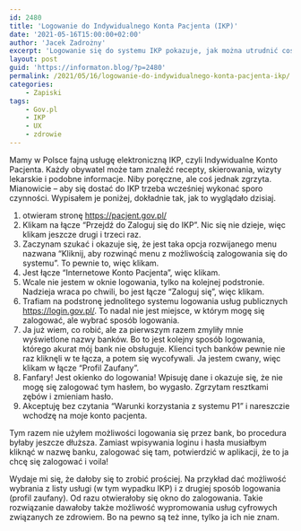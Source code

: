 ```yaml
---
id: 2480
title: 'Logowanie do Indywidualnego Konta Pacjenta (IKP)'
date: '2021-05-16T15:00:00+02:00'
author: 'Jacek Zadrożny'
excerpt: 'Logowanie się do systemu IKP pokazuje, jak można utrudnić coś prostego. Tym prostym jest logowanie się, co robię właściwie codziennie. Tylko Librus przebija poziomem trudności, bo dochodzi jeszcze problem marnej dostępności strony Librus. IKP jest dostępne, ale dociera się do niego długo.'
layout: post
guid: 'https://informaton.blog/?p=2480'
permalink: /2021/05/16/logowanie-do-indywidualnego-konta-pacjenta-ikp/
categories:
    - Zapiski
tags:
    - Gov.pl
    - IKP
    - UX
    - zdrowie
---
```


Mamy w Polsce fajną usługę elektroniczną IKP, czyli Indywidualne Konto Pacjenta. Każdy obywatel może tam znaleźć recepty, skierowania, wizyty lekarskie i podobne informacje. Niby poręczne, ale coś jednak zgrzyta. Mianowicie – aby się dostać do IKP trzeba wcześniej wykonać sporo czynności. Wypisałem je poniżej, dokładnie tak, jak to wyglądało dzisiaj.

1. otwieram stronę <https://pacjent.gov.pl/>
2. Klikam na łącze “Przejdź do Zaloguj się do IKP”. Nic się nie dzieje, więc klikam jeszcze drugi i trzeci raz.
3. Zaczynam szukać i okazuje się, że jest taka opcja rozwijanego menu nazwana “Kliknij, aby rozwinąć menu z możliwością zalogowania się do systemu”. To pewnie to, więc klikam.
4. Jest łącze “Internetowe Konto Pacjenta”, więc klikam.
5. Wcale nie jestem w oknie logowania, tylko na kolejnej podstronie. Nadzieja wraca po chwili, bo jest łącze “Zaloguj się”, więc klikam.
6. Trafiam na podstronę jednolitego systemu logowania usług publicznych <https://login.gov.pl/>. To nadal nie jest miejsce, w którym mogę się zalogować, ale wybrać sposób logowania.
7. Ja już wiem, co robić, ale za pierwszym razem zmyliły mnie wyświetlone nazwy banków. Bo to jest kolejny sposób logowania, którego akurat mój bank nie obsługuje. Klienci tych banków pewnie nie raz kliknęli w te łącza, a potem się wycofywali. Ja jestem cwany, więc klikam w łącze “Profil Zaufany”.
8. Fanfary! Jest okienko do logowania! Wpisuję dane i okazuje się, że nie mogę się zalogować tym hasłem, bo wygasło. Zgrzytam resztkami zębów i zmieniam hasło.
9. Akceptuję bez czytania “Warunki korzystania z systemu P1” i nareszczie wchodzę na moje konto pacjenta.

Tym razem nie użyłem możliwości logowania się przez bank, bo procedura byłaby jeszcze dłuższa. Zamiast wpisywania loginu i hasła musiałbym kliknąć w nazwę banku, zalogować się tam, potwierdzić w aplikacji, że to ja chcę się zalogować i voila!

Wydaje mi się, że dałoby się to zrobić prościej. Na przykład dać możliwość wybrania z listy usługi (w tym wypadku IKP) i z drugiej sposób logowania (profil zaufany). Od razu otwierałoby się okno do zalogowania. Takie rozwiązanie dawałoby także możliwość wypromowania usług cyfrowych związanych ze zdrowiem. Bo na pewno są też inne, tylko ja ich nie znam.